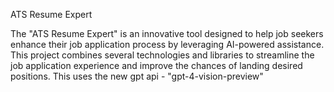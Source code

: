ATS Resume Expert

The "ATS Resume Expert" is an innovative tool designed to help job seekers enhance their job application process by leveraging AI-powered assistance. This project combines several technologies and libraries to streamline the job application experience and improve the chances of landing desired positions. This uses the new gpt api - "gpt-4-vision-preview"
